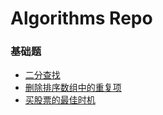 # Algorithms Repo

### 基础题

- [二分查找](./基础题/二分查找.md)
- [删除排序数组中的重复项](./基础题/删除排序数组中的重复项.md)
- [买股票的最佳时机](./基础题/买股票的最佳时机.md)